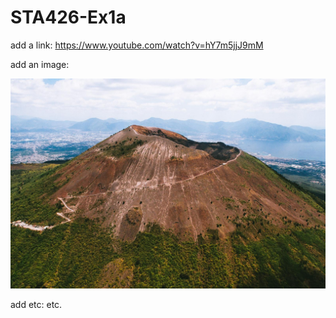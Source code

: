 # STA426-Ex1a

add a link: https://www.youtube.com/watch?v=hY7m5jjJ9mM

add an image: 

![Vesuvius](https://github.com/Fjumi/STA426-Ex1a/blob/main/vesuvius_2801_xl.jpg)

add etc:
etc.
